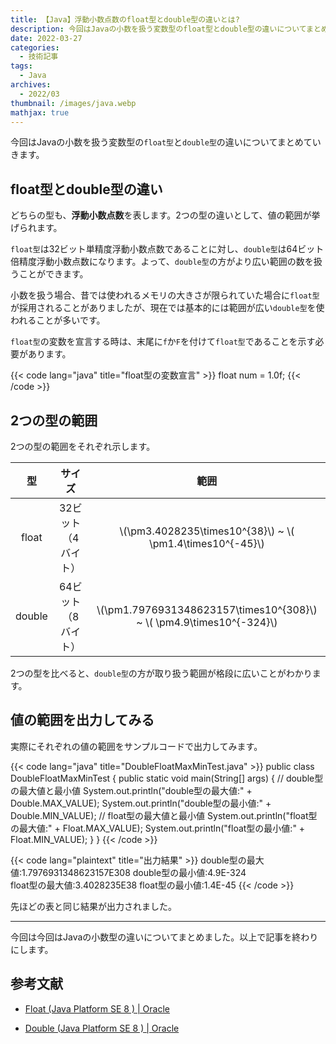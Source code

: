 ```yaml
---
title: 【Java】浮動小数点数のfloat型とdouble型の違いとは?
description: 今回はJavaの小数を扱う変数型のfloat型とdouble型の違いについてまとめていきます。
date: 2022-03-27
categories: 
  - 技術記事
tags: 
  - Java
archives: 
  - 2022/03
thumbnail: /images/java.webp
mathjax: true
---
```


今回はJavaの小数を扱う変数型の`float型`と`double型`の違いについてまとめていきます。

<!--more-->

## float型とdouble型の違い

どちらの型も、**浮動小数点数**を表します。2つの型の違いとして、値の範囲が挙げられます。

`float型`は32ビット単精度浮動小数点数であることに対し、`double型`は64ビット倍精度浮動小数点数になります。よって、`double型`の方がより広い範囲の数を扱うことができます。

小数を扱う場合、昔では使われるメモリの大きさが限られていた場合に`float型`が採用されることがありましたが、現在では基本的には範囲が広い`double型`を使われることが多いです。

`float型`の変数を宣言する時は、末尾に`f`か`F`を付けて`float型`であることを示す必要があります。

{{< code lang="java" title="float型の変数宣言" >}}
float num = 1.0f;
{{< /code >}}

## 2つの型の範囲

2つの型の範囲をそれぞれ示します。

|型|サイズ|範囲|
| :---: | :---: | :---: |
|float|32ビット（4バイト）|\\(\pm3.4028235\times10^{38}\\) ~ \\( \pm1.4\times10^{-45}\\)|
|double|64ビット（8バイト）|\\(\pm1.7976931348623157\times10^{308}\\) ~ \\( \pm4.9\times10^{-324}\\)|

2つの型を比べると、`double型`の方が取り扱う範囲が格段に広いことがわかります。

## 値の範囲を出力してみる

実際にそれぞれの値の範囲をサンプルコードで出力してみます。

{{< code lang="java" title="DoubleFloatMaxMinTest.java" >}}
public class DoubleFloatMaxMinTest {
  public static void main(String[] args) {
    // double型の最大値と最小値
    System.out.println("double型の最大値:" + Double.MAX_VALUE);
    System.out.println("double型の最小値:" + Double.MIN_VALUE);
    // float型の最大値と最小値
    System.out.println("float型の最大値:" + Float.MAX_VALUE);
    System.out.println("float型の最小値:" + Float.MIN_VALUE);
  }
}
{{< /code >}}

{{< code lang="plaintext" title="出力結果" >}}
double型の最大値:1.7976931348623157E308
double型の最小値:4.9E-324   
float型の最大値:3.4028235E38
float型の最小値:1.4E-45
{{< /code >}}

先ほどの表と同じ結果が出力されました。

* * *

今回は今回はJavaの小数型の違いについてまとめました。以上で記事を終わりにします。

## 参考文献

* [Float (Java Platform SE 8 ) | Oracle](https://docs.oracle.com/javase/jp/8/docs/api/java/lang/Float.html)

* [Double (Java Platform SE 8 ) | Oracle](https://docs.oracle.com/javase/jp/1.5.0/api/java/lang/Double.html)